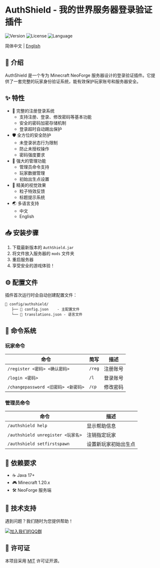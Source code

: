 # AuthShield - 我的世界服务器登录验证插件

![Version](https://img.shields.io/badge/NeoForge-1.20.x-blue)
![License](https://img.shields.io/badge/License-MIT-green)
![Language](https://img.shields.io/badge/Language-Java-orange)

简体中文 | [English](README_EN.md)

## 📝 介绍

AuthShield 是一个专为 Minecraft NeoForge 服务器设计的登录验证插件。它提供了一套完整的玩家身份验证系统，能有效保护玩家账号和服务器安全。

## ✨ 特性

- 🔐 完整的注册登录系统
  - 支持注册、登录、修改密码等基本功能
  - 安全的密码加密存储机制
  - 登录超时自动踢出保护
- 🛡️ 全方位的安全防护
  - 未登录状态行为限制
  - 防止未授权操作
  - 密码强度要求
- 👑 强大的管理功能
  - 管理员命令支持
  - 玩家数据管理
  - 初始出生点设置
- 🎨 精美的视觉效果
  - 粒子特效反馈
  - 标题提示系统
- 🌏 多语言支持
  - 中文
  - English

## 📥 安装步骤

1. 下载最新版本的 `AuthShield.jar`
2. 将文件放入服务器的 `mods` 文件夹
3. 重启服务器
4. 享受安全的游戏体验！

## ⚙️ 配置文件

插件首次运行时会自动创建配置文件：
```
📁 config/authshield/
   ├── 📄 config.json    - 主配置文件
   └── 📄 translations.json - 语言文件
```

## 📌 命令系统

### 玩家命令
| 命令 | 简写 | 描述 |
|------|------|------|
| `/register <密码> <确认密码>` | `/reg` | 注册账号 |
| `/login <密码>` | `/l` | 登录账号 |
| `/changepassword <旧密码> <新密码>` | `/cp` | 修改密码 |

### 管理员命令
| 命令 | 描述 |
|------|------|
| `/authshield help` | 显示帮助信息 |
| `/authshield unregister <玩家名>` | 注销指定玩家 |
| `/authshield setfirstspawn` | 设置新玩家初始出生点 |

## 🔧 依赖要求

- ☕ Java 17+
- 🎮 Minecraft 1.20.x
- 🛠️ NeoForge 服务端

## 💬 技术支持

遇到问题？我们随时为您提供帮助！

[![加入我们的QQ群](https://img.shields.io/badge/QQ群-528651839-blue)](https://jq.qq.com/?_wv=1027&k=528651839)

## 📜 许可证

本项目采用 [MIT](LICENSE) 许可证开源。

